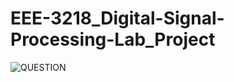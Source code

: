 # EEE-3218_Digital-Signal-Processing-Lab_Project

![QUESTION](https://user-images.githubusercontent.com/79992703/189542366-8448030b-8685-4ac7-b331-2954e2709fad.jpg)
